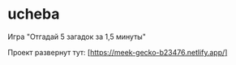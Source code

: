 # ucheba
Игра "Отгадай 5 загадок за 1,5 минуты"

Проект развернут тут: [https://meek-gecko-b23476.netlify.app/]
